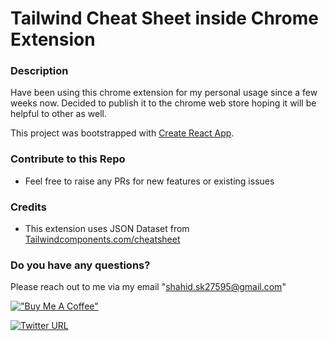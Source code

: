 
# Tailwind Cheat Sheet inside Chrome Extension

### Description

Have been using this chrome extension for my personal usage since a few weeks now. Decided to publish it to the chrome web store hoping it will be helpful to other as well.

This project was bootstrapped with [Create React App](https://github.com/facebook/create-react-app).

### Contribute to this Repo
- Feel free to raise any PRs for new features or existing issues

### Credits
- This extension uses JSON Dataset from [Tailwindcomponents.com/cheatsheet](https://tailwindcomponents.com/cheatsheet/)

### Do you have any questions?
Please reach out to me via my email "shahid.sk27595@gmail.com"

[!["Buy Me A Coffee"](https://www.buymeacoffee.com/assets/img/custom_images/orange_img.png)](https://www.buymeacoffee.com/shahidshaikh27)

[![Twitter URL](https://img.shields.io/twitter/url/https/twitter.com/bukotsunikki.svg?style=social&label=Follow%20%40__shahidshaikh)](https://twitter.com/__shahidshaikh)
